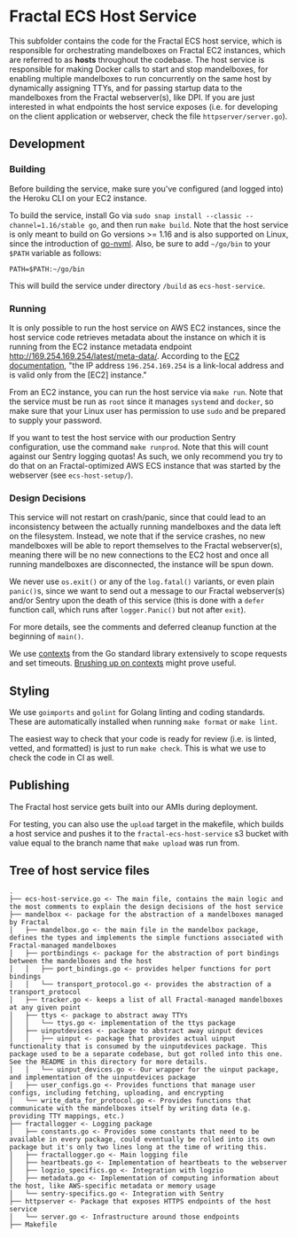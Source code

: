 # Fractal ECS Host Service

This subfolder contains the code for the Fractal ECS host service, which is responsible for orchestrating mandelboxes on Fractal EC2 instances, which are referred to as **hosts** throughout the codebase. The host service is responsible for making Docker calls to start and stop mandelboxes, for enabling multiple mandelboxes to run concurrently on the same host by dynamically assigning TTYs, and for passing startup data to the mandelboxes from the Fractal webserver(s), like DPI. If you are just interested in what endpoints the host service exposes (i.e. for developing on the client application or webserver, check the file `httpserver/server.go`).

## Development

### Building

Before building the service, make sure you've configured (and logged into) the Heroku CLI on your EC2 instance.

To build the service, install Go via `sudo snap install --classic --channel=1.16/stable go`, and then run `make build`. Note that the host service is only meant to build on Go versions >= 1.16 and is also supported on Linux, since the introduction of [go-nvml](https://github.com/NVIDIA/go-nvml). Also, be sure to add `~/go/bin` to your `$PATH` variable as follows:

```shell
PATH=$PATH:~/go/bin
```

This will build the service under directory `/build` as `ecs-host-service`.

### Running

It is only possible to run the host service on AWS EC2 instances, since the host service code retrieves metadata about the instance on which it is running from the EC2 instance metadata endpoint <http://169.254.169.254/latest/meta-data/>. According to the [EC2 documentation](https://docs.aws.amazon.com/AWSEC2/latest/UserGuide/instancedata-data-retrieval.html), "the IP address `196.254.169.254` is a link-local address and is valid only from the [EC2] instance."

From an EC2 instance, you can run the host service via `make run`. Note that the service must be run as `root` since it manages `systemd` and `docker`, so make sure that your Linux user has permission to use `sudo` and be prepared to supply your password.

If you want to test the host service with our production Sentry configuration, use the command `make runprod`. Note that this will count against our Sentry logging quotas! As such, we only recommend you try to do that on an Fractal-optimized AWS ECS instance that was started by the webserver (see `ecs-host-setup/`).

### Design Decisions

This service will not restart on crash/panic, since that could lead to an inconsistency between the actually running mandelboxes and the data left on the filesystem. Instead, we note that if the service crashes, no new mandelboxes will be able to report themselves to the Fractal webserver(s), meaning there will be no new connections to the EC2 host and once all running mandelboxes are disconnected, the instance will be spun down.

We never use `os.exit()` or any of the `log.fatal()` variants, or even plain `panic()`s, since we want to send out a message to our Fractal webserver(s) and/or Sentry upon the death of this service (this is done with a `defer` function call, which runs after `logger.Panic()` but not after `exit`).

For more details, see the comments and deferred cleanup function at the beginning of `main()`.

We use [contexts](https://golang.org/pkg/context/) from the Go standard library extensively to scope requests and set timeouts. [Brushing up on contexts](https://blog.golang.org/context) might prove useful.

## Styling

We use `goimports` and `golint` for Golang linting and coding standards. These are automatically installed when running `make format` or `make lint`.

The easiest way to check that your code is ready for review (i.e. is linted, vetted, and formatted) is just to run `make check`. This is what we use to check the code in CI as well.

## Publishing

The Fractal host service gets built into our AMIs during deployment.

For testing, you can also use the `upload` target in the makefile, which builds a host service and pushes it to the `fractal-ecs-host-service` s3 bucket with value equal to the branch name that `make upload` was run from.

## Tree of host service files

```tree
.
├── ecs-host-service.go <- The main file, contains the main logic and the most comments to explain the design decisions of the host service
├── mandelbox <- package for the abstraction of a mandelboxes managed by Fractal
│   ├── mandelbox.go <- the main file in the mandelbox package, defines the types and implements the simple functions associated with Fractal-managed mandelboxes
│   ├── portbindings <- package for the abstraction of port bindings between the mandelboxes and the host
│   │   ├── port_bindings.go <- provides helper functions for port bindings
│   │   └── transport_protocol.go <- provides the abstraction of a transport_protocol
│   ├── tracker.go <- keeps a list of all Fractal-managed mandelboxes at any given point
│   ├── ttys <- package to abstract away TTYs
│   │   └── ttys.go <- implementation of the ttys package
│   ├── uinputdevices <- package to abstract away uinput devices
│   │   ├── uinput <- package that provides actual uinput functionality that is consumed by the uinputdevices package. This package used to be a separate codebase, but got rolled into this one. See the README in this directory for more details.
│   │   └── uinput_devices.go <- Our wrapper for the uinput package, and implementation of the uinputdevices package
│   ├── user_configs.go <- Provides functions that manage user configs, including fetching, uploading, and encrypting
│   └── write_data_for_protocol.go <- Provides functions that communicate with the mandelboxes itself by writing data (e.g. providing TTY mappings, etc.)
├── fractallogger <- Logging package
│   ├── constants.go <- Provides some constants that need to be available in every package, could eventually be rolled into its own package but it's only two lines long at the time of writing this.
│   ├── fractallogger.go <- Main logging file
│   ├── heartbeats.go <- Implementation of heartbeats to the webserver
│   ├── logzio_specifics.go <- Integration with logzio
│   ├── metadata.go <- Implementation of computing information about the host, like AWS-specific metadata or memory usage
│   └── sentry-specifics.go <- Integration with Sentry
├── httpserver <- Package that exposes HTTPS endpoints of the host service
│   └── server.go <- Infrastructure around those endpoints
├── Makefile
```
